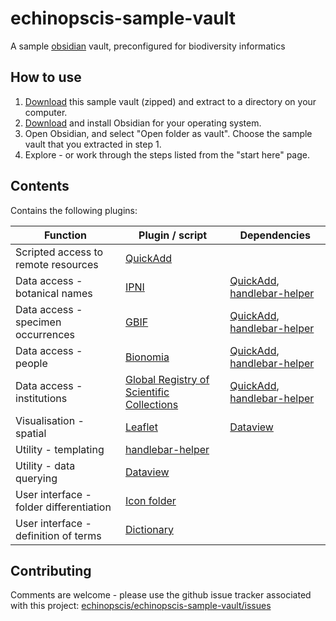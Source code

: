 # echinopscis-sample-vault
A sample [obsidian](https://obsidian.md) vault, preconfigured for biodiversity informatics

## How to use

1. [Download](https://github.com/echinopscis/echinopscis-sample-vault/releases/download/v0.0.1/echinopscis.zip) this sample vault (zipped) and extract to a directory on your computer.
1. [Download](https://obsidian.md/download) and install Obsidian for your operating system. 
1. Open Obsidian, and select "Open folder as vault". Choose the sample vault that you extracted in step 1.
1. Explore - or work through the steps listed from the "start here" page.

## Contents

Contains the following plugins:

|Function |Plugin / script | Dependencies |
|-|-|-|
|Scripted access to remote resources |[QuickAdd](https://github.com/chhoumann/quickadd)| |
|Data access - botanical names | [IPNI](https://github.com/echinopscis/echinopscis-quickadd/blob/main/README.md#ipni) | [QuickAdd](https://github.com/chhoumann/quickadd), [handlebar-helper](https://github.com/echinopscis/obsidian-handlebar-helper-plugin) |
|Data access - specimen occurrences | [GBIF](https://github.com/echinopscis/echinopscis-quickadd/blob/main/README.md#gbif) | [QuickAdd](https://github.com/chhoumann/quickadd), [handlebar-helper](https://github.com/echinopscis/obsidian-handlebar-helper-plugin) |
|Data access - people | [Bionomia](https://github.com/echinopscis/echinopscis-quickadd/blob/main/README.md#bionomia) | [QuickAdd](https://github.com/chhoumann/quickadd), [handlebar-helper](https://github.com/echinopscis/obsidian-handlebar-helper-plugin) |
|Data access - institutions | [Global Registry of Scientific Collections](https://github.com/echinopscis/echinopscis-quickadd/blob/main/README.md#grscicoll) | [QuickAdd](https://github.com/chhoumann/quickadd), [handlebar-helper](https://github.com/echinopscis/obsidian-handlebar-helper-plugin) |
|Visualisation - spatial | [Leaflet](https://github.com/valentine195/obsidian-leaflet-plugin) | [Dataview](https://github.com/blacksmithgu/obsidian-dataview) |
|Utility - templating | [handlebar-helper](https://github.com/echinopscis/obsidian-handlebar-helper-plugin) | |
|Utility - data querying | [Dataview](https://github.com/blacksmithgu/obsidian-dataview)| |
|User interface - folder differentiation | [Icon folder](https://github.com/FlorianWoelki/obsidian-icon-folder) | |
|User interface - definition of terms | [Dictionary](https://github.com/phibr0/obsidian-dictionary) | |

## Contributing

Comments are welcome - please use the github issue tracker associated with this project: [echinopscis/echinopscis-sample-vault/issues](https://github.com/echinopscis/echinopscis-sample-vault/issues)
